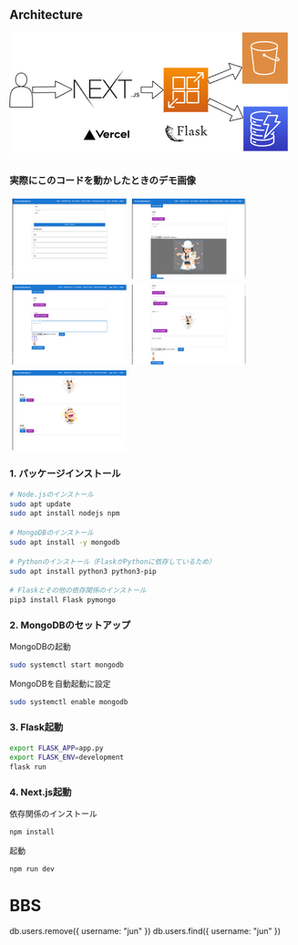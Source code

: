 
## Architecture
![alt text](Arc.png)
### 実際にこのコードを動かしたときのデモ画像
<div style="display: flex; flex-wrap: wrap;">
  <img src="1.png" alt="1" style="width: 200px; margin: 5px;">
  <img src="2.png" alt="2" style="width: 200px; margin: 5px;">
  <img src="4.png" alt="4" style="width: 200px; margin: 5px;">
  <img src="5.png" alt="5" style="width: 200px; margin: 5px;">
  <img src="6.png" alt="6" style="width: 200px; margin: 5px;">
</div>




### 1. パッケージインストール


```bash
# Node.jsのインストール
sudo apt update
sudo apt install nodejs npm

# MongoDBのインストール
sudo apt install -y mongodb

# Pythonのインストール（FlaskがPythonに依存しているため）
sudo apt install python3 python3-pip

# Flaskとその他の依存関係のインストール
pip3 install Flask pymongo
```

### 2. MongoDBのセットアップ
 MongoDBの起動


```bash
sudo systemctl start mongodb
```
MongoDBを自動起動に設定

```bash
sudo systemctl enable mongodb
```

### 3. Flask起動


```bash
export FLASK_APP=app.py
export FLASK_ENV=development
flask run
```

### 4. Next.js起動
依存関係のインストール

```bash
npm install
```
起動
```bash
npm run dev
```


# BBS
db.users.remove({ username: "jun" })
db.users.find({ username: "jun" })
